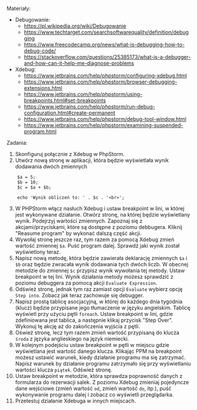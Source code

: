 Materiały:
- Debugowanie:
	- https://pl.wikipedia.org/wiki/Debugowanie
	- https://www.techtarget.com/searchsoftwarequality/definition/debugging
	- https://www.freecodecamp.org/news/what-is-debugging-how-to-debug-code/
	- https://stackoverflow.com/questions/25385173/what-is-a-debugger-and-how-can-it-help-me-diagnose-problems
- Xdebug:
	- https://www.jetbrains.com/help/phpstorm/configuring-xdebug.html
	- https://www.jetbrains.com/help/phpstorm/browser-debugging-extensions.html
	- https://www.jetbrains.com/help/phpstorm/using-breakpoints.html#set-breakpoints
	- https://www.jetbrains.com/help/phpstorm/run-debug-configuration.html#create-permanent
	- https://www.jetbrains.com/help/phpstorm/debug-tool-window.html
	- https://www.jetbrains.com/help/phpstorm/examining-suspended-program.html
	
Zadania:
1. Skonfiguruj połącznie z Xdebug w PhpStorm.
2. Utwórz nową stronę w aplikacji, która będzie wyświetlała wynik dodawania dwóch zmiennych 
```   
    $a = 5;
    $b = 10;
    $c = $a + $b;
    
    echo 'Wynik obliczeń to: ' . $c . '<br>';    
```
3. W PHPStorm włącz nasłuch Xdebug i ustaw breakpoint w lini, w której jest wykonywane działanie. Otwórz stronę, na której będzie wyświetlany wynik. Podejrzyj wartości zmiennych. Zapoznaj się z akcjami/przyciskami, które są dostępne z poziomu debbugera. Kliknij "Reasume program" by wykonać dalszą część akcji.
4. Wywołaj stronę jeszcze raz, tym razem za pomocą Xdebug zmień wartość zmiennej `$a`. Puść program dalej. Sprawdź jaki wynik został wyświetlony teraz.
5. Napisz nową metodę, która będzie zawierała deklarację zmiennych `$a` i `$b` oraz będzie zwracała wynik dodawania tych dwóch liczb. W obecnej metodzie do zmiennej `$c` przypisz wynik wywołania tej metody. Ustaw breakpoint w tej lini. Wynik działania metody możesz sprawdzić z poziomu debuggera za pomocą akcji `Evaluate Expression`.
6. Odśwież stronę, jednak tym raz zamiast opcji `Evaluate` wybierz opcję `Step into`. Zobacz jak teraz zachowuje się debugger.
7. Napisz prostą tablicę asocjacyjną, w której do każdego dnia tygodnia (klucz) będzie przypisane jego tłumaczenie w języku angielskim. Tablicę wyświetl przy użyciu pętli `foreach`. Ustaw breakpoint w lini, gdzie zdefiniowana jest tablica, a następnie klikaj przycisk "Step Over". Wykonuj tę akcję aż do zakończenia wyjścia z pętli.
8. Ośwież stronę, lecz tym razem zmień wartość przypisaną do klucza `środa` z języka anglieskiego na język niemiecki.
9. W kolejnym podejściu ustaw breakpoint w pętli w miejscu gdzie wyświetlana jest wartość danego klucza. Klikając PPM na breakpoint możesz ustawić warunek, kiedy działanie programu ma się zatrzymać. Napisz warunek by działanie programu zatrzymało się przy wyświetlaniu wartości klucza `piątek`. Odśwież stronę.
10. Ustaw breakpoint w metodzie, która sprawdza poprawność danych z formularza do rezerwacji salek. Z poziomu Xdebug zmieniaj pojedyncze dane wejściowe (zmień wartość `od`, zmień wartość `do`, itp.), puść wykonywanie programu dalej i zobacz co wyświetli przeglądarka.
11. Przetestuj działanie Xdebuga w innych miejscach.